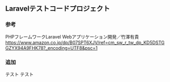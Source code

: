 ## Laravelテストコードプロジェクト
### 参考
PHPフレームワークLaravel Webアプリケーション開発／竹澤有貴
https://www.amazon.co.jp/dp/B07SPT6XJV/ref=cm_sw_r_tw_dp_KD5DSTGGZYX94A9FHK78?_encoding=UTF8&psc=1

### 追加
テスト
テスト
